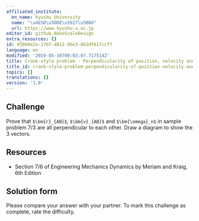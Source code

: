 ```yaml
---
affiliated_institute:
  en_name: Kyushu University
  name: "\u4E5D\u5DDE\u5927\u5B66"
  url: https://www.kyushu-u.ac.jp
editor_id: github.NanoScaleDesign
extra_resources: {}
id: 93060e2e-176f-4811-95e3-8b2df617ccf7
language: en
modified: '2019-05-16T00:03:07.717514Z'
title: Crank-style problem - Perpendicularity of position, velocity and rotation vectors
title_id: crank-style-problem-perpendicularity-of-position-velocity-and-rotation-vectors
topics: []
translations: {}
version: '1.0'
---
```


## Challenge
Prove that `$\bm{r}_{AB}$`, `$\bm{v}_{AB}$` and `$\bm{\omega}_n$` in sample problem 7/3 are all perpendicular to each other. Draw a diagram to show the 3 vectors.


## Resources
- Section 7/6 of Engineering Mechanics Dynamics by Meriam and Kraig, 6th Edition


## Solution form
Please compare your answer with your partner.
To mark this challenge as complete, rate the difficulty.
